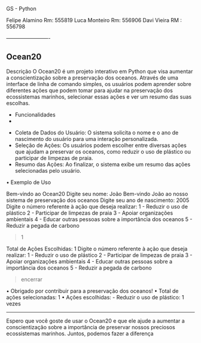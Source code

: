 GS - Python 

Felipe Alamino Rm: 555819
Luca Monteiro Rm: 556906
Davi Vieira RM : 556798

————————-

Ocean20
---
Descrição
O Ocean20 é um projeto interativo em Python que visa aumentar a conscientização sobre a preservação dos oceanos. Através de uma interface de linha de comando simples, os usuários podem aprender sobre diferentes ações que podem tomar para ajudar na preservação dos ecossistemas marinhos, selecionar essas ações e ver um resumo das suas escolhas.

* Funcionalidades
* 
- Coleta de Dados do Usuário: O sistema solicita o nome e o ano de nascimento do usuário para uma interação personalizada.
- Seleção de Ações: Os usuários podem escolher entre diversas ações que ajudam a preservar os oceanos, como reduzir o uso de plástico ou participar de limpezas de praia.
- Resumo das Ações: Ao finalizar, o sistema exibe um resumo das ações selecionadas pelo usuário.

• Exemplo de Uso

Bem-vindo ao Ocean20
Digite seu nome: João
Bem-vindo João ao nosso sistema de preservação dos oceanos
Digite seu ano de nascimento: 2005
Digite o número referente à ação que deseja realizar:
1 - Reduzir o uso de plástico
2 - Participar de limpezas de praia
3 - Apoiar organizações ambientais
4 - Educar outras pessoas sobre a importância dos oceanos
5 - Reduzir a pegada de carbono
> 1

Total de Ações Escolhidas: 1
Digite o número referente à ação que deseja realizar:
1 - Reduzir o uso de plástico
2 - Participar de limpezas de praia
3 - Apoiar organizações ambientais
4 - Educar outras pessoas sobre a importância dos oceanos
5 - Reduzir a pegada de carbono
> encerrar

• Obrigado por contribuir para a preservação dos oceanos!
• Total de ações selecionadas: 1
• Ações escolhidas:
    - Reduzir o uso de plástico: 1 vezes


---

Espero que você goste de usar o Ocean20 e que ele ajude a aumentar a conscientização sobre a importância de preservar nossos preciosos ecossistemas marinhos. Juntos, podemos fazer a diferença
